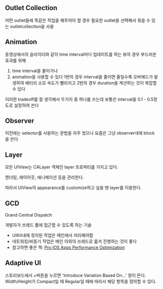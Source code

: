 ## Outlet Collection
어떤 outlet들에 똑같은 작업을 해주어야 할 경우 
필요한 outlet을 선택해서 묶을 수 있는 outletcollection을 사용

## Animation
동영상에서의 슬라이더와 같이 time interval마다 업데이트를 하는 뷰의 경우
부드러운 효과를 위해
1. time interval을 줄이거나
2. animation을 사용할 수 있다
1번의 경우 interval을 줄이면 줄일수록 오버헤드가 발생하여 배터리 소모 속도가 빨라지고
2번의 경우 duration을 계산하는 것이 복잡할 수 있다

이러한 tradeoff를 잘 생각해서 두가지 중 하나를 쓰는데 보통은 interval을 0.1 - 0.5정도로 설정하여 쓴다

## Observer
이전에는 selector를 사용하는 문법을 자주 썼으나 요즘은 그냥 observer내에 block을 쓴다

## Layer
모든 UIView는 CALayer 객체인 layer 프로퍼티를 가지고 있다.

렌더링, 레이아웃, 애니메이션 등을 관리한다.

따라서 UIView의 appearance를 customize하고 싶을 땐 layer를 이용한다.

## GCD
Grand Central Dispatch

개발자가 쓰레드 풀에 접근할 수 있도록 하는 기술
- UIKit내에 정의된 작업은 메인에서 처리해야함
- 네트워킹/비동기 작업은 메인 이외의 쓰레드로 옮겨 진행하는 것이 좋다
- 참고하면 좋은 책: [Pro IOS Apps Performance Optimization](http://book.naver.com/bookdb/book_detail.nhn?bid=6958808)

## Adaptive UI
스토리보드에서 +버튼을 누르면 'Introduce Variation Based On...' 창이 뜬다.
Width/Height가 Compact일 때 Regular일 때에 따라서 해당 항목을 정의할 수 있다.
